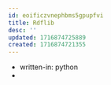 ```yaml
---
id: eoificzvnephbms5gpupfvi
title: Rdflib
desc: ''
updated: 1716874725889
created: 1716874721355
---
```


- written-in: python
- 